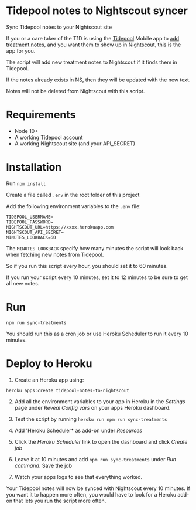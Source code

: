 # Tidepool notes to Nightscout syncer
Sync Tidepool notes to your Nightscout site

If you or a care taker of the T1D is using the [Tidepool](https://www.tidepool.org/) Mobile app to [add treatment notes](https://support.tidepool.org/hc/en-us/articles/360029369292-Adding-and-deleting-a-note-in-Tidepool-Mobile), and you want them to show up in [Nightscout](https://github.com/nightscout/cgm-remote-monitor), this is the app for you. 

The script will add new treatment notes to Nightscout if it finds them in Tidepool. 

If the notes already exists in NS, then they will be updated with the new text. 

Notes will not be deleted from Nightscout with this script. 

# Requirements

* Node 10+
* A working Tidepool account
* A working Nightscout site (and your API_SECRET)

# Installation

Run `npm install`

Create a file called `.env` in the root folder of this project

Add the following environment variables to the `.env` file:

```
TIDEPOOL_USERNAME=
TIDEPOOL_PASSWORD=
NIGHTSCOUT_URL=https://xxxx.herokuapp.com
NIGHTSCOUT_API_SECRET=
MINUTES_LOOKBACK=60
```

The `MINUTES_LOOKBACK` specify how many minutes the script will look back when fetching new notes from Tidepool.

So if you run this script every hour, you should set it to 60 minutes. 

If you run your script every 10 minutes, set it to 12 minutes to be sure to get all new notes.

# Run

`npm run sync-treatments`

You should run this as a cron job or use Heroku Scheduler to run it every 10 minutes. 

# Deploy to Heroku

1. Create an Heroku app using:

`heroku apps:create tidepool-notes-to-nightscout`

2. Add all the environment variables to your app in Heroku in the *Settings* page under *Reveal Config vars* on your apps Heroku dashboard.

3. Test the script by running `heroku run npm run sync-treatments`

4. Add 'Heroku Scheduler* as add-on under *Resources* 

5. Click the *Heroku Scheduler* link to open the dashboard and click *Create job*

6. Leave it at 10 minutes and add `npm run sync-treatments` under *Run command*. Save the job

7. Watch your apps logs to see that everything worked.

Your Tidepool notes will now be synced with Nightscout every 10 minutes. If you want it to happen more often, you would have to look for a Heroku add-on that lets you run the script more often.
